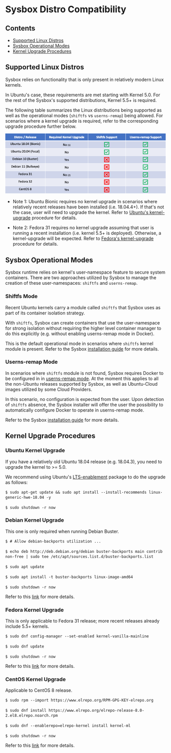 # Sysbox Distro Compatibility

## Contents

-   [Supported Linux Distros](#supported-linux-distros)
-   [Sysbox Operational Modes](#Sysbox-Operational-Modes)
-   [Kernel Upgrade Procedures](#Kernel-Upgrade-Procedures)

## Supported Linux Distros

Sysbox relies on functionality that is only present in relatively modern Linux
kernels.

In Ubuntu's case, these requirements are met starting with Kernel 5.0. For
the rest of the Sysbox's supported distributions, Kernel 5.5+ is required.

The following table summarizes the Linux distributions being supported as well
as the operational modes (`shiftfs` vs `userns-remap`) being allowed. For
scenarios where a kernel upgrade is required, refer to the corresponding
upgrade procedure further below.

<p align="center">
    <img alt="sysbox" src="figures/distro-support-matrix.png" width="1000x" />
</p>

* Note 1: Ubuntu Bionic requires no kernel upgrade in scenarios where relatively
recent releases have been installed (i.e. 18.04.4+). If that's not the
case, user will need to upgrade the kernel. Refer to [Ubuntu's kernel-upgrade](#Ubuntu-Kernel-Upgrade)
procedure for details.

* Note 2: Fedora 31 requires no kernel upgrade assuming that user is running a recent
installation (i.e. kernel 5.5+ is deployed). Otherwise, a kernel-upgrade will be
expected. Refer to [Fedora's kernel-upgrade](#Fedora-kernel-upgrade) procedure for details.

## Sysbox Operational Modes

Sysbox runtime relies on kernel's user-namespace feature to secure system
containers. There are two approaches utilized by Sysbox to manage the creation
of these user-namespaces: `shiftfs` and `userns-remap`.

### Shiftfs Mode

Recent Ubuntu kernels carry a module called `shiftfs` that Sysbox uses as part of
its container isolation strategy.

With `shiftfs`, Sysbox can create containers that use the user-namespace for
strong isolation without requiring the higher level container manager to do this
explicitly (e.g. without enabling userns-remap mode in Docker).

This is the default operational mode in scenarios where `shiftfs` kernel module
is present. Refer to the Sysbox [installation guide](user-guide/install.md) for more details.

### Userns-remap Mode

In scenarios where `shiftfs` module is not found, Sysbox requires Docker to be
configured in in [userns-remap mode](https://docs.docker.com/engine/security/userns-remap/). At the moment this applies to all the non-Ubuntu releases supported
by Sysbox, as well as Ubuntu-Cloud images utilized by some Cloud Providers.

In this scenario, no configuration is expected from the user. Upon detection of
`shiftfs` absence, the Sysbox installer will offer the user the possibility
to automatically configure Docker to operate in userns-remap mode.

Refer to the Sysbox [installation guide](user-guide/install.md) for more details.

## Kernel Upgrade Procedures

### Ubuntu Kernel Upgrade

If you have a relatively old Ubuntu 18.04 release (e.g. 18.04.3), you need to upgrade the kernel to >= 5.0.

We recommend using Ubuntu's [LTS-enablement](https://wiki.ubuntu.com/Kernel/LTSEnablementStack) package to do the upgrade as follows:

```console
$ sudo apt-get update && sudo apt install --install-recommends linux-generic-hwe-18.04 -y

$ sudo shutdown -r now
```

### Debian Kernel Upgrade

This one is only required when running Debian Buster.

```
$ # Allow debian-backports utilization ...

$ echo deb http://deb.debian.org/debian buster-backports main contrib non-free | sudo tee /etc/apt/sources.list.d/buster-backports.list

$ sudo apt update

$ sudo apt install -t buster-backports linux-image-amd64

$ sudo shutdown -r now
```

Refer to this [link](https://wiki.debian.org/HowToUpgradeKernel) for more details.


### Fedora Kernel Upgrade

This is only applicable to Fedora 31 release; more recent releases already
include 5.5+ kernels.

```
$ sudo dnf config-manager --set-enabled kernel-vanilla-mainline

$ sudo dnf update

$ sudo shutdown -r now
```

Refer to this [link](https://www.cloudinsidr.com/content/how-to-upgrade-the-linux-kernel-in-fedora-29/) for more details.

### CentOS Kernel Upgrade

Applicable to CentOS 8 release.

```
$ sudo rpm --import https://www.elrepo.org/RPM-GPG-KEY-elrepo.org

$ sudo dnf install https://www.elrepo.org/elrepo-release-8.0-2.el8.elrepo.noarch.rpm

$ sudo dnf --enablerepo=elrepo-kernel install kernel-ml

$ sudo shutdown -r now
```

Refer to this [link](https://vitux.com/how-to-upgrade-the-kernel-on-centos-8-0/) for more details.